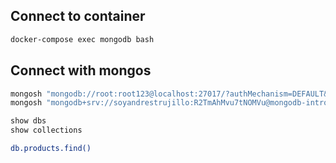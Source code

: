 ## Connect to container
```sh
docker-compose exec mongodb bash
```

## Connect with mongos
```sh
mongosh "mongodb://root:root123@localhost:27017/?authMechanism=DEFAULT&tls=false"
mongosh "mongodb+srv://soyandrestrujillo:R2TmAhMvu7tNOMVu@mongodb-intro.q4jjedx.mongodb.net/?retryWrites=true&w=majority"
```

```sh
show dbs
show collections
```

```sh
db.products.find()
```